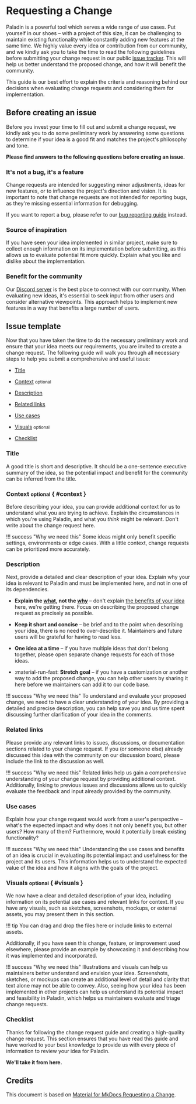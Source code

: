 # Requesting a Change

Paladin is a powerful tool which serves a wide range of use cases.
Put yourself in our shoes – with a project of this size, it can be challenging
to maintain existing functionality while constantly adding new features at the
same time. We highly value every idea or contribution from our community, and
we kindly ask you to take the time to read the following guidelines before 
submitting your change request in our public [issue tracker]. This will help us 
better understand the proposed change, and how it will benefit the community.

This guide is our best effort to explain the criteria and reasoning behind our
decisions when evaluating change requests and considering them for
implementation. 

  [issue tracker]: https://github.com/LFDT-Paladin/paladin/issues

## Before creating an issue

Before you invest your time to fill out and submit a change request, we kindly
ask you to do some preliminary work by answering some questions to determine if
your idea is a good fit and matches the project's philosophy and tone.

__Please find answers to the following questions before creating an issue.__

### It's not a bug, it's a feature

Change requests are intended for suggesting minor adjustments, ideas for new
features, or to influence the project's direction and vision. It is important
to note that change requests are not intended for reporting bugs, as they're
missing essential information for debugging.

If you want to report a bug, please refer to our [bug reporting guide] instead.

  [bug reporting guide]: reporting-a-bug.md

### Source of inspiration

If you have seen your idea implemented in similar project, make sure to collect enough information on its implementation before submitting, as this allows us to evaluate potential fit more quickly. Explain what you like and dislike about the implementation.

### Benefit for the community

Our [Discord server] is the best place to connect with our community. When 
evaluating new ideas, it's essential to seek input from other users and consider 
alternative viewpoints. This approach helps to implement new features in a way
that benefits a large number of users.

  [Discord server]: https://discord.gg/hyperledger

## Issue template

Now that you have taken the time to do the necessary preliminary work and ensure 
that your idea meets our requirements, you are invited to create a change
request. The following guide will walk you through all necessary steps to help
you submit a comprehensive and useful issue:

- [Title]
- [Context] <small>optional</small>
- [Description]
- [Related links]
- [Use cases]
- [Visuals] <small>optional</small>
- [Checklist]

  [Title]: #title
  [Context]: #context
  [Description]: #description
  [Related links]: #related-links
  [Use cases]: #use-cases
  [Visuals]: #visuals
  [Checklist]: #checklist

### Title

A good title is short and descriptive. It should be a one-sentence executive
summary of the idea, so the potential impact and benefit for the community can 
be inferred from the title.

### Context <small>optional</small> { #context }

Before describing your idea, you can provide additional context for us to
understand what you are trying to achieve. Explain the circumstances
in which you're using Paladin, and what you _think_ might be
relevant. Don't write about the change request here.

!!! success "Why we need this"
    Some ideas might only benefit specific settings, environments or edge cases. With a little context, change requests can be prioritized more accurately.

### Description

Next, provide a detailed and clear description of your idea. Explain why your 
idea is relevant to Paladin and must be implemented here, and not
in one of its dependencies.

-   __Explain the <u>what</u>, not the <u>why</u>__ – don't explain
    [the benefits of your idea][Use cases] here, we're getting there.
    Focus on describing the proposed change request as precisely as possible.

-   __Keep it short and concise__ – be brief and to the point when describing 
    your idea, there is no need to over-describe it. Maintainers and future
    users will be grateful for having to read less.

-   __One idea at a time__ – if you have multiple ideas that don't belong 
together, please open separate change requests for each of those ideas.

-   :material-run-fast: __Stretch goal__ – if you have a customization or another way to add the proposed change, you can help other users by sharing it here before we maintainers can add it to our code base.

!!! success "Why we need this"
    To understand and evaluate your proposed change, we need to have a clear understanding of your idea. By providing a detailed and precise description, you can help save you and us time spent discussing further clarification of your idea in the comments.

### Related links

Please provide any relevant links to issues, discussions, or documentation 
sections related to your change request. If you (or someone else) already
discussed this idea with the community on our discussion board, please include 
the link to the discussion as well.

!!! success "Why we need this"
    Related links help us gain a comprehensive understanding of your change request by providing additional context. Additionally, linking to previous issues and discussions allows us to quickly evaluate the feedback and input already provided by the community.

### Use cases

Explain how your change request would work from a user's
perspective – what's the expected impact and why does it not only benefit you,
but other users? How many of them? Furthermore, would it potentially break
existing functionality?

!!! success "Why we need this"
    Understanding the use cases and benefits of an idea is crucial in evaluating its potential impact and usefulness for the project and its users. This information helps us to understand the expected value of the idea and how it aligns with the goals of the project.

### Visuals <small>optional</small> { #visuals }

We now have a clear and detailed description of your idea, including information 
on its potential use cases and relevant links for context. If you have any 
visuals, such as sketches, screenshots, mockups, or external assets, you may 
present them in this section.

!!! tip
    You can drag and drop the files here or include links to external assets.

Additionally, if you have seen this change, feature, or improvement used 
elsewhere, please provide an example by showcasing 
it and describing how it was implemented and incorporated.

!!! success "Why we need this"
    Illustrations and visuals can help us maintainers better understand and envision your idea. Screenshots, sketches, or mockups can create an additional level of detail and clarity that text alone may not be able to convey. Also, seeing how your idea has been implemented in other projects can help us understand its potential impact and feasibility in Paladin, which helps us maintainers evaluate and triage change requests.

### Checklist

Thanks for following the change request guide and creating a high-quality 
change request. This section ensures that you have read this guide and have
worked to your best knowledge to provide us with every piece of information to 
review your idea for Paladin.

__We'll take it from here.__

## Credits
This document is based on [Material for MkDocs Requesting a Change](https://github.com/squidfunk/mkdocs-material/blob/master/docs/contributing/requesting-a-change.md).
